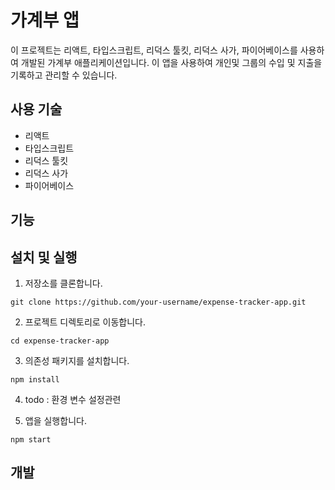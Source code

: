 # 가계부 앱

이 프로젝트는 리액트, 타입스크립트, 리덕스 툴킷, 리덕스 사가, 파이어베이스를 사용하여 개발된 가계부 애플리케이션입니다. 이 앱을 사용하여 개인및 그룹의 수입 및 지출을 기록하고 관리할 수 있습니다.

## 사용 기술

- 리액트
- 타입스크립트
- 리덕스 툴킷
- 리덕스 사가
- 파이어베이스

## 기능

## 설치 및 실행

1. 저장소를 클론합니다.

```
git clone https://github.com/your-username/expense-tracker-app.git
```

2. 프로젝트 디렉토리로 이동합니다.

```
cd expense-tracker-app
```

3. 의존성 패키지를 설치합니다.

```
npm install
```

4. todo : 환경 변수 설정관련

5. 앱을 실행합니다.
```
npm start
```

## 개발
